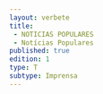 ```yaml
---
layout: verbete
title:
 - NOTICIAS POPULARES
 - Notícias Populares
published: true
edition: 1  
type: T
subtype: Imprensa
---
```


